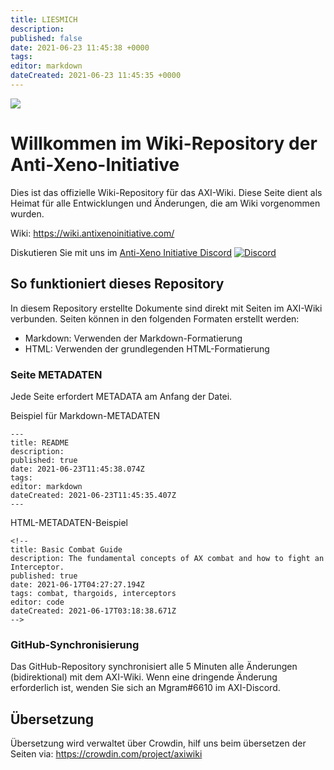 ```yaml
---
title: LIESMICH
description:
published: false
date: 2021-06-23 11:45:38 +0000
tags:
editor: markdown
dateCreated: 2021-06-23 11:45:35 +0000
---
```


![](img/home.jpg)
# Willkommen im Wiki-Repository der Anti-Xeno-Initiative
Dies ist das offizielle Wiki-Repository für das AXI-Wiki. Diese Seite dient als Heimat für alle Entwicklungen und Änderungen, die am Wiki vorgenommen wurden.

Wiki: https://wiki.antixenoinitiative.com/

Diskutieren Sie mit uns im [Anti-Xeno Initiative Discord](https://discord.gg/bqmDxdm) [![Discord](https://img.shields.io/discord/591914197219016707.svg?label=&logo=discord&logoColor=ffffff&color=7389D8&labelColor=6A7EC2)](https://discord.gg/bqmDxdm)

## So funktioniert dieses Repository

In diesem Repository erstellte Dokumente sind direkt mit Seiten im AXI-Wiki verbunden. Seiten können in den folgenden Formaten erstellt werden:

- Markdown: Verwenden der Markdown-Formatierung
- HTML: Verwenden der grundlegenden HTML-Formatierung

### Seite METADATEN

Jede Seite erfordert METADATA am Anfang der Datei.

Beispiel für Markdown-METADATEN
```
---
title: README
description:
published: true
date: 2021-06-23T11:45:38.074Z
tags:
editor: markdown
dateCreated: 2021-06-23T11:45:35.407Z
---
```

HTML-METADATEN-Beispiel
```
<!--
title: Basic Combat Guide
description: The fundamental concepts of AX combat and how to fight an Interceptor.
published: true
date: 2021-06-17T04:27:27.194Z
tags: combat, thargoids, interceptors
editor: code
dateCreated: 2021-06-17T03:18:38.671Z
-->
```

### GitHub-Synchronisierung

Das GitHub-Repository synchronisiert alle 5 Minuten alle Änderungen (bidirektional) mit dem AXI-Wiki. Wenn eine dringende Änderung erforderlich ist, wenden Sie sich an Mgram#6610 im AXI-Discord.

## Übersetzung

Übersetzung wird verwaltet über Crowdin, hilf uns beim übersetzen der Seiten via: https://crowdin.com/project/axiwiki
